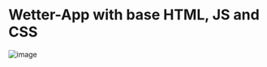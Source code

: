 # Wetter-App with base HTML, JS and CSS

![image](https://github.com/user-attachments/assets/77f58e72-0cf0-4593-bf80-3eaa9f9968a0)
